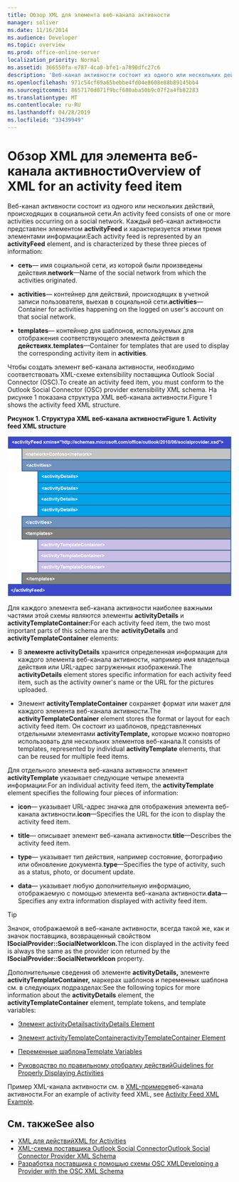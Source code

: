 ```yaml
---
title: Обзор XML для элемента веб-канала активности
manager: soliver
ms.date: 11/16/2014
ms.audience: Developer
ms.topic: overview
ms.prod: office-online-server
localization_priority: Normal
ms.assetid: 366550fa-e787-4ca0-bfe1-a7890dfc27c6
description: 'Веб-канал активности состоит из одного или нескольких действий, происходящих в социальной сети. Каждый веб-канал активности представлен элементом activityFeed и характеризуется этими тремя элементами информации:'
ms.openlocfilehash: 971c54cf69a65bebbe4fd04e8608e88b89145bb4
ms.sourcegitcommit: 8657170d071f9bcf680aba50b9c07f2a4fb82283
ms.translationtype: MT
ms.contentlocale: ru-RU
ms.lasthandoff: 04/28/2019
ms.locfileid: "33439949"
---
```

# <a name="overview-of-xml-for-an-activity-feed-item"></a><span data-ttu-id="252c4-104">Обзор XML для элемента веб-канала активности</span><span class="sxs-lookup"><span data-stu-id="252c4-104">Overview of XML for an activity feed item</span></span>

<span data-ttu-id="252c4-105">Веб-канал активности состоит из одного или нескольких действий, происходящих в социальной сети.</span><span class="sxs-lookup"><span data-stu-id="252c4-105">An activity feed consists of one or more activities occurring on a social network.</span></span> <span data-ttu-id="252c4-106">Каждый веб-канал активности представлен элементом **activityFeed** и характеризуется этими тремя элементами информации:</span><span class="sxs-lookup"><span data-stu-id="252c4-106">Each activity feed is represented by an **activityFeed** element, and is characterized by these three pieces of information:</span></span> 
  
- <span data-ttu-id="252c4-107">**сеть**— имя социальной сети, из которой были произведены действия.</span><span class="sxs-lookup"><span data-stu-id="252c4-107">**network**—Name of the social network from which the activities originated.</span></span>
    
- <span data-ttu-id="252c4-108">**activities**— контейнер для действий, происходящих в учетной записи пользователя, выехав в социальной сети.</span><span class="sxs-lookup"><span data-stu-id="252c4-108">**activities**—Container for activities happening on the logged on user's account on that social network.</span></span>
    
- <span data-ttu-id="252c4-109">**templates**— контейнер для шаблонов, используемых для отображения соответствующего элемента действия в **действиях.**</span><span class="sxs-lookup"><span data-stu-id="252c4-109">**templates**—Container for templates that are used to display the corresponding activity item in **activities**.</span></span>
    
<span data-ttu-id="252c4-110">Чтобы создать элемент веб-канала активности, необходимо соответствовать XML-схеме extensibility поставщика Outlook Social Connector (OSC).</span><span class="sxs-lookup"><span data-stu-id="252c4-110">To create an activity feed item, you must conform to the Outlook Social Connector (OSC) provider extensibility XML schema.</span></span> <span data-ttu-id="252c4-111">На рисунке 1 показана структура XML веб-канала активности.</span><span class="sxs-lookup"><span data-stu-id="252c4-111">Figure 1 shows the activity feed XML structure.</span></span>
  
<span data-ttu-id="252c4-112">**Рисунок 1. Структура XML веб-канала активности**</span><span class="sxs-lookup"><span data-stu-id="252c4-112">**Figure 1. Activity feed XML structure**</span></span>

![XML-структура новостей](media/odc_ol14_ta_OSC_Fig06.gif)
  
<span data-ttu-id="252c4-114">Для каждого элемента веб-канала активности наиболее важными частями этой схемы являются элементы **activityDetails** и **activityTemplateContainer:**</span><span class="sxs-lookup"><span data-stu-id="252c4-114">For each activity feed item, the two most important parts of this schema are the **activityDetails** and **activityTemplateContainer** elements:</span></span> 
  
- <span data-ttu-id="252c4-115">В **элементе activityDetails** хранится определенная информация для каждого элемента веб-канала активности, например имя владельца действия или URL-адрес загруженных изображений.</span><span class="sxs-lookup"><span data-stu-id="252c4-115">The **activityDetails** element stores specific information for each activity feed item, such as the activity owner's name or the URL for the pictures uploaded.</span></span> 
    
- <span data-ttu-id="252c4-116">Элемент **activityTemplateContainer** сохраняет формат или макет для каждого элемента веб-канала активности.</span><span class="sxs-lookup"><span data-stu-id="252c4-116">The **activityTemplateContainer** element stores the format or layout for each activity feed item.</span></span> <span data-ttu-id="252c4-117">Он состоит из шаблонов, представленных отдельными элементами **activityTemplate,** которые можно повторно использовать для нескольких элементов веб-канала.</span><span class="sxs-lookup"><span data-stu-id="252c4-117">It consists of templates, represented by individual **activityTemplate** elements, that can be reused for multiple feed items.</span></span> 
    
<span data-ttu-id="252c4-118">Для отдельного элемента веб-канала активности элемент **activityTemplate** указывает следующие четыре элемента информации:</span><span class="sxs-lookup"><span data-stu-id="252c4-118">For an individual activity feed item, the **activityTemplate** element specifies the following four pieces of information:</span></span> 
  
- <span data-ttu-id="252c4-119">**icon**— указывает URL-адрес значка для отображения элемента веб-канала активности.</span><span class="sxs-lookup"><span data-stu-id="252c4-119">**icon**—Specifies the URL for the icon to display the activity feed item.</span></span>
    
- <span data-ttu-id="252c4-120">**title**— описывает элемент веб-канала активности.</span><span class="sxs-lookup"><span data-stu-id="252c4-120">**title**—Describes the activity feed item.</span></span>
    
- <span data-ttu-id="252c4-121">**type**— указывает тип действия, например состояние, фотографию или обновление документа.</span><span class="sxs-lookup"><span data-stu-id="252c4-121">**type**—Specifies the type of activity, such as a status, photo, or document update.</span></span>
    
- <span data-ttu-id="252c4-122">**data**— указывает любую дополнительную информацию, отображаемую с помощью элемента веб-канала активности.</span><span class="sxs-lookup"><span data-stu-id="252c4-122">**data**—Specifies any extra information displayed with activity feed item.</span></span>
    
> [!TIP]
> <span data-ttu-id="252c4-123">Значок, отображаемой в веб-канале активности, всегда такой же, как и значок поставщика, возвращенный свойством **ISocialProvider::SocialNetworkIcon.**</span><span class="sxs-lookup"><span data-stu-id="252c4-123">The icon displayed in the activity feed is always the same as the provider icon returned by the **ISocialProvider::SocialNetworkIcon** property.</span></span> 
  
<span data-ttu-id="252c4-124">Дополнительные сведения об элементе **activityDetails,** элементе **activityTemplateContainer,** маркерах шаблонов и переменных шаблона см. в следующих подразделах:</span><span class="sxs-lookup"><span data-stu-id="252c4-124">See the following topics for more information about the **activityDetails** element, the **activityTemplateContainer** element, template tokens, and template variables:</span></span> 
  
- [<span data-ttu-id="252c4-125">Элемент activityDetails</span><span class="sxs-lookup"><span data-stu-id="252c4-125">activityDetails Element</span></span>](activitydetails-element.md)
    
- [<span data-ttu-id="252c4-126">Элемент activityTemplateContainer</span><span class="sxs-lookup"><span data-stu-id="252c4-126">activityTemplateContainer Element</span></span>](activitytemplatecontainer-element.md)
    
- [<span data-ttu-id="252c4-127">Переменные шаблона</span><span class="sxs-lookup"><span data-stu-id="252c4-127">Template Variables</span></span>](template-variables.md)
    
- [<span data-ttu-id="252c4-128">Руководство по правильному отобралку действий</span><span class="sxs-lookup"><span data-stu-id="252c4-128">Guidelines for Properly Displaying Activities</span></span>](guidelines-for-properly-displaying-activities.md)
    
<span data-ttu-id="252c4-129">Пример XML-канала активности см. в [XML-примере](activity-feed-xml-example.md)веб-канала активности.</span><span class="sxs-lookup"><span data-stu-id="252c4-129">For an example of activity feed XML, see [Activity Feed XML Example](activity-feed-xml-example.md).</span></span>
  
## <a name="see-also"></a><span data-ttu-id="252c4-130">См. также</span><span class="sxs-lookup"><span data-stu-id="252c4-130">See also</span></span>

- [<span data-ttu-id="252c4-131">XML для действий</span><span class="sxs-lookup"><span data-stu-id="252c4-131">XML for Activities</span></span>](xml-for-activities.md) 
- [<span data-ttu-id="252c4-132">XML-схема поставщика Outlook Social Connector</span><span class="sxs-lookup"><span data-stu-id="252c4-132">Outlook Social Connector Provider XML Schema</span></span>](outlook-social-connector-provider-xml-schema.md)
- [<span data-ttu-id="252c4-133">Разработка поставщика с помощью схемы OSC XML</span><span class="sxs-lookup"><span data-stu-id="252c4-133">Developing a Provider with the OSC XML Schema</span></span>](developing-a-provider-with-the-osc-xml-schema.md)

